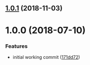 <a name="1.0.1"></a>
## [1.0.1](https://github.com/poppinss/edge-error/compare/v1.0.0...v1.0.1) (2018-11-03)



<a name="1.0.0"></a>
# 1.0.0 (2018-07-10)


### Features

* initial working commit ([171dd72](https://github.com/poppinss/edge-error/commit/171dd72))




